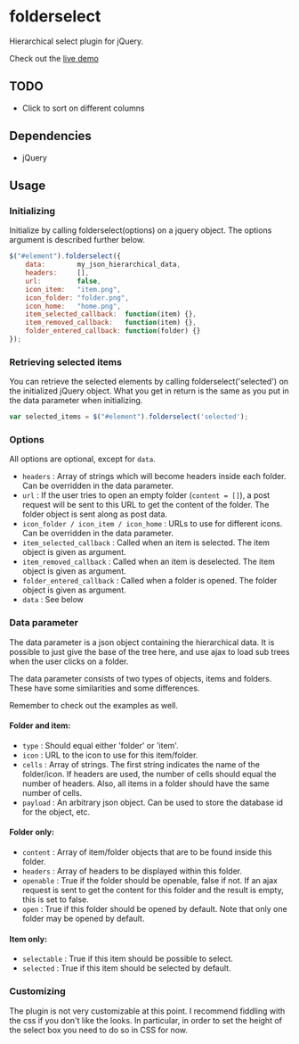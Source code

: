 # folderselect

Hierarchical select plugin for jQuery.

Check out the [live demo](http://magnustovslid.com/project/folderselect)

## TODO
* Click to sort on different columns

## Dependencies
* jQuery

## Usage

### Initializing
Initialize by calling folderselect(options) on a jquery object.
The options argument is described further below.

```js
$("#element").folderselect({
    data:        my_json_hierarchical_data,
    headers:     [],
    url:         false,
    icon_item:   "item.png",
    icon_folder: "folder.png",
    icon_home:   "home.png",
    item_selected_callback:  function(item) {},
    item_removed_callback:   function(item) {},
    folder_entered_callback: function(folder) {}
});
```

### Retrieving selected items
You can retrieve the selected elements by calling
folderselect('selected') on the initialized jQuery object.
What you get in return is the same as you put in
the data parameter when initializing.

```js
var selected_items = $("#element").folderselect('selected');
```

### Options
All options are optional, except for `data`.

* `headers` : Array of strings which will become headers inside each folder. Can be overridden in the data parameter.
* `url` : If the user tries to open an empty folder (`content = []`), a post request will be sent to this URL to get the content of the folder.
          The folder object is sent along as post data.
* `icon_folder / icon_item / icon_home` : URLs to use for different icons. Can be overridden in the data parameter.
* `item_selected_callback` : Called when an item is selected. The item object is given as argument.
* `item_removed_callback` : Called when an item is deselected. The item object is given as argument.
* `folder_entered_callback` : Called when a folder is opened. The folder object is given as argument.
* `data` : See below

### Data parameter
The data parameter is a json object containing the hierarchical data. It is possible to just
give the base of the tree here, and use ajax to load sub trees when the user clicks on a folder.

The data parameter consists of two types of objects, items and folders. These have some similarities
and some differences.

Remember to check out the examples as well.

#### Folder and item:

* `type` : Should equal either 'folder' or 'item'.
* `icon` : URL to the icon to use for this item/folder.
* `cells` : Array of strings. The first string indicates the name of the folder/icon.
            If headers are used, the number of cells should equal the number of headers.
            Also, all items in a folder should have the same number of cells.
* `payload` : An arbitrary json object. Can be used to store the database id for the object, etc.

#### Folder only:

* `content` : Array of item/folder objects that are to be found inside this folder.
* `headers` : Array of headers to be displayed within this folder.
* `openable` : True if the folder should be openable, false if not.
               If an ajax request is sent to get the content for this folder and the result is empty, this is set to false.
* `open` : True if this folder should be opened by default. Note that only one folder may be opened by default.

#### Item only:

* `selectable` : True if this item should be possible to select.
* `selected` : True if this item should be selected by default.

### Customizing
The plugin is not very customizable at this point. I recommend fiddling with the css
if you don't like the looks. In particular, in order to set the height of the
select box you need to do so in CSS for now.
